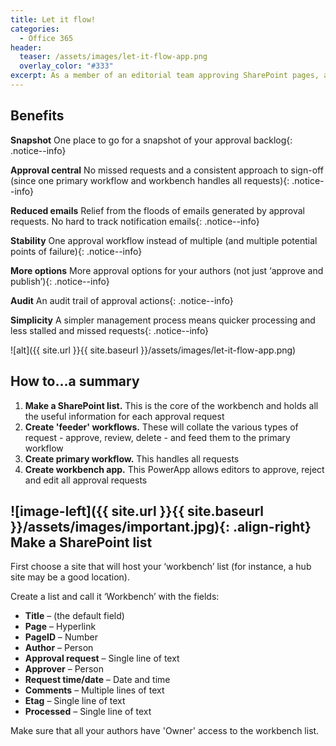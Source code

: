 ```yaml
---
title: Let it flow!
categories:
  - Office 365
header:
  teaser: /assets/images/let-it-flow-app.png
  overlay_color: "#333"
excerpt: As a member of an editorial team approving SharePoint pages, a 'workbench' app is a handy management tool
---
```


## Benefits

**Snapshot** One place to go for a snapshot of your approval backlog{: .notice--info}

**Approval central** No missed requests and a consistent approach to sign-off (since one primary workflow and workbench handles all requests){: .notice--info}

**Reduced emails** Relief from the floods of emails generated by approval requests. No hard to track notification emails{: .notice--info}

**Stability** One approval workflow instead of multiple (and multiple potential points of failure){: .notice--info}

**More options** More approval options for your authors (not just ‘approve and publish’){: .notice--info}

**Audit** An audit trail of approval actions{: .notice--info}

**Simplicity** A simpler management process means quicker processing and less stalled and missed requests{: .notice--info}


![alt]({{ site.url }}{{ site.baseurl }}/assets/images/let-it-flow-app.png)

## How to...a summary

1. <i class="fa fa-camera-retro"></i> **Make a SharePoint list.** This is the core of the workbench and holds all the useful information for each approval request
2. **Create 'feeder' workflows.** These will collate the various types of request - approve, review, delete - and feed them to the primary workflow
3. **Create primary workflow.** This handles all requests
4. **Create workbench app.** This PowerApp allows editors to approve, reject and edit all approval requests

## ![image-left]({{ site.url }}{{ site.baseurl }}/assets/images/important.jpg){: .align-right} Make a SharePoint list

First choose a site that will host your ‘workbench’ list (for instance, a hub site may be a good location).

Create a list and call it ‘Workbench’ with the fields:
- **Title** – (the default field)
- **Page** – Hyperlink
- **PageID** – Number
- **Author** – Person
- **Approval request** – Single line of text
- **Approver** – Person
- **Request time/date** – Date and time
- **Comments** – Multiple lines of text
- **Etag** – Single line of text
- **Processed** – Single line of text

Make sure that all your authors have 'Owner' access to the workbench list.

